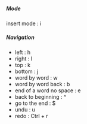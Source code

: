 ##### Mode

insert mode : i

##### Navigation

- left : h 
- right : l 
- top : k 
- bottom : j
- word by word : w
- word by word back : b
- end of a word no space : e
- back to beginning : ^ 
- go to the end : $
- undu : u 
- redo : Ctrl + r
